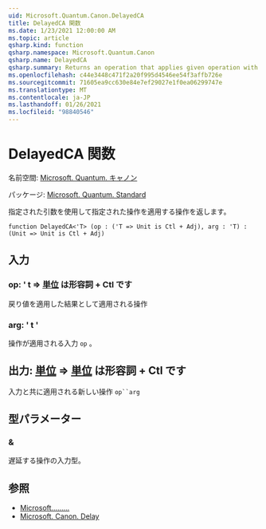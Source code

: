 ```yaml
---
uid: Microsoft.Quantum.Canon.DelayedCA
title: DelayedCA 関数
ms.date: 1/23/2021 12:00:00 AM
ms.topic: article
qsharp.kind: function
qsharp.namespace: Microsoft.Quantum.Canon
qsharp.name: DelayedCA
qsharp.summary: Returns an operation that applies given operation with given argument.
ms.openlocfilehash: c44e3448c471f2a20f995d4546ee54f3affb726e
ms.sourcegitcommit: 71605ea9cc630e84e7ef29027e1f0ea06299747e
ms.translationtype: MT
ms.contentlocale: ja-JP
ms.lasthandoff: 01/26/2021
ms.locfileid: "98840546"
---
```

# <a name="delayedca-function"></a>DelayedCA 関数

名前空間: [Microsoft. Quantum. キャノン](xref:Microsoft.Quantum.Canon)

パッケージ: [Microsoft. Quantum. Standard](https://nuget.org/packages/Microsoft.Quantum.Standard)


指定された引数を使用して指定された操作を適用する操作を返します。

```qsharp
function DelayedCA<'T> (op : ('T => Unit is Ctl + Adj), arg : 'T) : (Unit => Unit is Ctl + Adj)
```


## <a name="input"></a>入力

### <a name="op--t--unit--is-adj--ctl"></a>op: ' t => [単位](xref:microsoft.quantum.lang-ref.unit)  は形容詞 + Ctl です

戻り値を適用した結果として適用される操作


### <a name="arg--t"></a>arg: ' t '

操作が適用される入力 `op` 。



## <a name="output--unit--unit--is-adj--ctl"></a>出力: [単位](xref:microsoft.quantum.lang-ref.unit) => [単位](xref:microsoft.quantum.lang-ref.unit)  は形容詞 + Ctl です

入力と共に適用される新しい操作 `op``arg`

## <a name="type-parameters"></a>型パラメーター

### <a name="t"></a>&

遅延する操作の入力型。

## <a name="see-also"></a>参照

- [Microsoft.........](xref:Microsoft.Quantum.Canon.Delayed)
- [Microsoft. Canon. Delay](xref:Microsoft.Quantum.Canon.Delay)